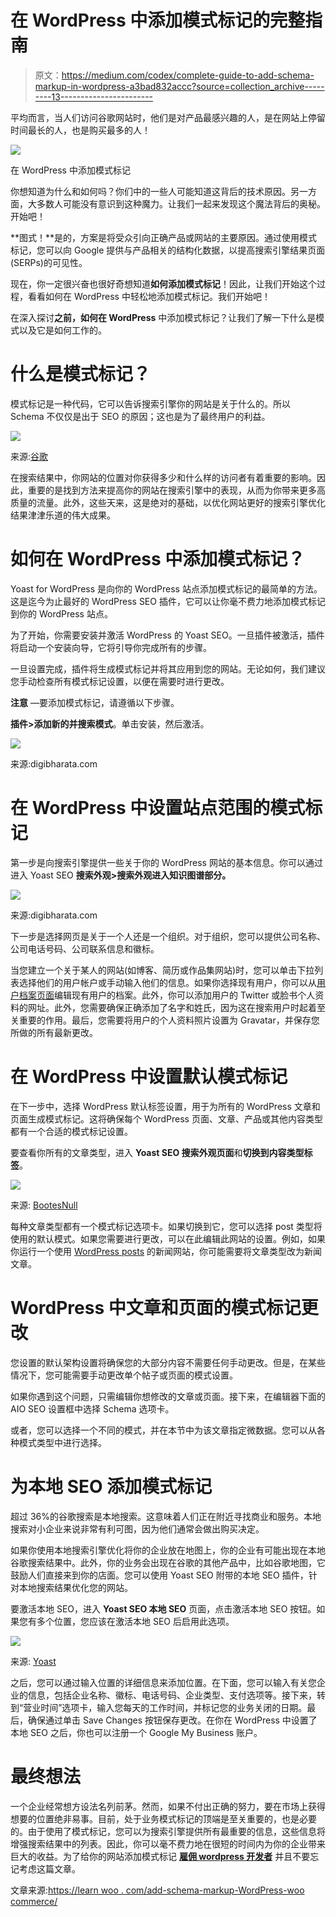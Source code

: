 # 在 WordPress 中添加模式标记的完整指南

> 原文：<https://medium.com/codex/complete-guide-to-add-schema-markup-in-wordpress-a3bad832accc?source=collection_archive---------13----------------------->

平均而言，当人们访问谷歌网站时，他们是对产品最感兴趣的人，是在网站上停留时间最长的人，也是购买最多的人！

![](img/30f62e313caed524a609472eea8eeb0e.png)

在 WordPress 中添加模式标记

你想知道为什么和如何吗？你们中的一些人可能知道这背后的技术原因。另一方面，大多数人可能没有意识到这种魔力。让我们一起来发现这个魔法背后的奥秘。开始吧！

**图式！**是的，方案是将受众引向正确产品或网站的主要原因。通过使用模式标记，您可以向 Google 提供与产品相关的结构化数据，以提高搜索引擎结果页面(SERPs)的可见性。

现在，你一定很兴奋也很好奇想知道**如何添加模式标记**！因此，让我们开始这个过程，看看如何在 WordPress 中轻松地添加模式标记。我们开始吧！

在深入探讨**之前，如何在 WordPress** 中添加模式标记？让我们了解一下什么是模式以及它是如何工作的。

# 什么是模式标记？

模式标记是一种代码，它可以告诉搜索引擎你的网站是关于什么的。所以 Schema 不仅仅是出于 SEO 的原因；这也是为了最终用户的利益。

![](img/b3b2fdc43cd26caa1aef55391c7152f6.png)

来源:[谷歌](https://www.google.com/)

在搜索结果中，你网站的位置对你获得多少和什么样的访问者有着重要的影响。因此，重要的是找到方法来提高你的网站在搜索引擎中的表现，从而为你带来更多高质量的流量。此外，这些天来，这是绝对的基础，以优化网站更好的搜索引擎优化结果津津乐道的伟大成果。

# 如何在 WordPress 中添加模式标记？

Yoast for WordPress 是向你的 WordPress 站点添加模式标记的最简单的方法。这是迄今为止最好的 WordPress SEO 插件，它可以让你毫不费力地添加模式标记到你的 WordPress 站点。

为了开始，你需要安装并激活 WordPress 的 Yoast SEO。一旦插件被激活，插件将启动一个安装向导，它将引导你完成所有的步骤。

一旦设置完成，插件将生成模式标记并将其应用到您的网站。无论如何，我们建议您手动检查所有模式标记设置，以便在需要时进行更改。

**注意** —要添加模式标记，请遵循以下步骤。

**插件>添加新的并搜索模式**。单击安装，然后激活。

![](img/a8c1543d25063d437afc6b90f8e4fa73.png)

来源:digibharata.com

# 在 WordPress 中设置站点范围的模式标记

第一步是向搜索引擎提供一些关于你的 WordPress 网站的基本信息。你可以通过进入 Yoast SEO **搜索外观>搜索外观进入知识图谱部分。**

![](img/c07ac576c88eb45f4d305af8e067377d.png)

来源:digibharata.com

下一步是选择网页是关于一个人还是一个组织。对于组织，您可以提供公司名称、公司电话号码、公司联系信息和徽标。

当您建立一个关于某人的网站(如博客、简历或作品集网站)时，您可以单击下拉列表选择他们的用户帐户或手动输入他们的信息。如果你选择现有用户，你可以从[用户档案页面](https://learnwoo.com/detailed-guide-wordpress-admin-dashboard/)编辑现有用户的档案。此外，你可以添加用户的 Twitter 或脸书个人资料的网址。此外，您需要确保正确添加了名字和姓氏，因为这在搜索用户时起着至关重要的作用。最后，您需要将用户的个人资料照片设置为 Gravatar，并保存您所做的所有最新更改。

# 在 WordPress 中设置默认模式标记

在下一步中，选择 WordPress 默认标签设置，用于为所有的 WordPress 文章和页面生成模式标记。这将确保每个 WordPress 页面、文章、产品或其他内容类型都有一个合适的模式标记设置。

要查看你所有的文章类型，进入 **Yoast SEO 搜索外观页面**和**切换到内容类型标签**。

![](img/415d28ec70945fb08e69ffd2371caeba.png)

来源: [BootesNull](https://bootesnull.com/)

每种文章类型都有一个模式标记选项卡。如果切换到它，您可以选择 post 类型将使用的默认模式。如果您需要进行更改，可以在此编辑此网站的设置。例如，如果你运行一个使用 [WordPress posts](https://learnwoo.com/best-free-wordpress-related-posts-plugins/) 的新闻网站，你可能需要将文章类型改为新闻文章。

# WordPress 中文章和页面的模式标记更改

您设置的默认架构设置将确保您的大部分内容不需要任何手动更改。但是，在某些情况下，您可能需要手动更改单个帖子或页面的模式设置。

如果你遇到这个问题，只需编辑你想修改的文章或页面。接下来，在编辑器下面的 AIO SEO 设置框中选择 Schema 选项卡。

或者，您可以选择一个不同的模式，并在本节中为该文章指定微数据。您可以从各种模式类型中进行选择。

# 为本地 SEO 添加模式标记

超过 36%的谷歌搜索是本地搜索。这意味着人们正在附近寻找商业和服务。本地搜索对小企业来说非常有利可图，因为他们通常会做出购买决定。

如果你使用本地搜索引擎优化将你的企业放在地图上，你的企业有可能出现在本地谷歌搜索结果中。此外，你的业务会出现在谷歌的其他产品中，比如谷歌地图，它鼓励人们直接来到你的店面。您可以使用 Yoast SEO 附带的本地 SEO 插件，针对本地搜索结果优化您的网站。

要激活本地 SEO，进入 **Yoast SEO 本地 SEO** 页面，点击激活本地 SEO 按钮。如果您有多个位置，您应该在激活本地 SEO 后启用此选项。

![](img/c549390bebab4bf8910f7d441c9791f8.png)

来源: [Yoast](https://yoast.com/)

之后，您可以通过输入位置的详细信息来添加位置。在下面，您可以输入有关您企业的信息，包括企业名称、徽标、电话号码、企业类型、支付选项等。接下来，转到“营业时间”选项卡，输入您每天的工作时间，并标记您的业务关闭的日期。最后，确保通过单击 Save Changes 按钮保存更改。在你在 WordPress 中设置了本地 SEO 之后，你也可以注册一个 Google My Business 账户。

# **最终想法**

一个企业经常想方设法名列前茅。然而，如果不付出正确的努力，要在市场上获得想要的位置绝非易事。目前，处于业务模式标记的顶端是至关重要的，也是必要的。由于使用了模式标记，您可以为搜索引擎提供所有最重要的信息，这些信息将增强搜索结果中的列表。因此，你可以毫不费力地在很短的时间内为你的企业带来巨大的收益。为了给你的网站添加模式标记 [**雇佣 wordpress 开发者**](https://bootesnull.com/hire-developers/hire-wordpress-developers/) 并且不要忘记考虑这篇文章。

文章来源:[https://learn woo . com/add-schema-markup-WordPress-woo commerce/](https://learnwoo.com/add-schema-markup-wordpress-woocommerce/)